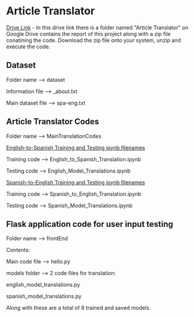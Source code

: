# Article Translator 

[Drive Link](https://drive.google.com/drive/folders/1uBi3YmFzJgmwJXfD9v7abjCefMRV4Wxf?usp=sharing) - In this drive link there is a folder named "Article Translator" on Google Drive contains the report of this project along with a zip file conatining the code. Download the zip file onto your system, unzip and execute the code.


## Dataset
Folder name --> dataset

Information file --> _about.txt

Main dataset file --> spa-eng.txt 


## Article Translator Codes
Folder name --> MainTranslationCodes


<ins>English-to-Spanish Training and Testing ipynb filenames</ins>

Training code --> English_to_Spanish_Translation.ipynb

Testing code --> English_Model_Translations.ipynb


<ins>Spanish-to-English Training and Testing ipynb filenames</ins>

Training code --> Spanish_to_English_Translation.ipynb

Testing code --> Spanish_Model_Translations.ipynb


## Flask application code for user input testing
Folder name --> frontEnd

Contents:

Main code file --> hello.py

models folder --> 2 code files for translation:

  english_model_translations.py

  spanish_model_translations.py

  Along with these are a total of 8 trained and saved models.

